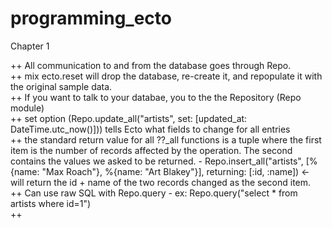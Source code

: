 # programming_ecto

Chapter 1

++ All communication to and from the database goes through Repo.  
++ mix ecto.reset will drop the database, re-create it, and repopulate it with the original sample data.  
++ If you want to talk to your databae, you to the the Repository (Repo module)  
++ set option (Repo.update_all("artists", set: [updated_at: DateTime.utc_now()])) tells Ecto what fields to change for all entries  
++ the standard return value for all ??\_all functions is a tuple where the first item is the number of records affected by the operation. The second contains the values we asked to be returned. - Repo.insert_all("artists", [%{name: "Max Roach"}, %{name: "Art Blakey"}], returning: [:id, :name]) <- will return the id + name of the two records changed as the second item.  
++ Can use raw SQL with Repo.query - ex: Repo.query("select \* from artists where id=1")  
++
